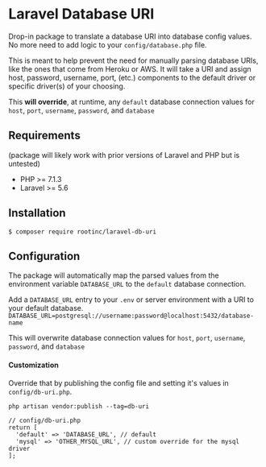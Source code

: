 # Laravel Database URI
Drop-in package to translate a database URI into database config values. No more need to add logic to your
`config/database.php` file.

This is meant to help prevent the need for manually parsing database URIs, like the ones that come from Heroku or AWS.
It will take a URI and assign host, password, username, port, (etc.) components to the default driver or
specific driver(s) of your choosing.

This __will override__, at runtime, any `default` database connection values for `host`, `port`, `username`, `password`, and `database`

## Requirements
(package will likely work with prior versions of Laravel and PHP but is untested)
- PHP >= 7.1.3
- Laravel >= 5.6

## Installation
`$ composer require rootinc/laravel-db-uri`

## Configuration
The package will automatically map the parsed values from the environment variable `DATABASE_URL` to the `default` database connection.

Add a `DATABASE_URL` entry to your `.env` or server environment with a URI to your default database.
`DATABASE_URL=postgresql://username:password@localhost:5432/database-name`

This will overwrite database connection values for `host`, `port`, `username`, `password`, and `database`


#### Customization
Override that by publishing the config file and setting it's values in `config/db-uri.php`.

`php artisan vendor:publish --tag=db-uri`

```
// config/db-uri.php
return [
  'default' => 'DATABASE_URL', // default
  'mysql' => 'OTHER_MYSQL_URL', // custom override for the mysql driver
];
```

